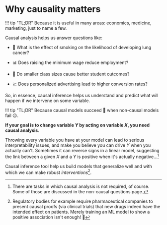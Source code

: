 # **Why causality matters**

<a id="TLDR-why-causality-matters-1"></a>
!!! tip "TL;DR"
    Because it is useful in many areas: economics, medicine, marketing, just to name a few.

Causal analysis helps us answer questions like:

- 🏥 What is the effect of smoking on the likelihood of developing lung cancer?

- 📊 Does raising the minimum wage reduce employment?

- 🧠 Do smaller class sizes cause better student outcomes?

- 📈 Does personalized advertising lead to higher conversion rates?

So, in essence, causal inference helps us understand and predict what will happen if we intervene on some variable.

<a id="TLDR-why-causality-matters-2"></a>
!!! tip "TL;DR"
    Because causal models succeed 💪 when non-causal models fail ☹️.

**If your goal is to change variable $Y$ by acting on variable $X$, you need causal analysis**.

Throwing every variable you have at your model can lead to serious interpretability issues, and make you believe you can drive $Y$ when you actually can't. Sometimes it can reverse signs in a linear model, suggesting the link between a given $X$ and a $Y$ is positive when it's actually negative...[^1] 

Causal inference tool help us build models that generalize well and with which we can make robust *interventions*[^2].

[^1]: There are tasks in which causal analysis is not required, of course. Some of those are discussed in the non-causal questions page.

[^2]: Regulatory bodies for example require pharmaceutical companies to present causal proofs (via clinical trials) that new drugs indeed have the intended effect on patients. Merely training an ML model to show a positive association isn't enough! :pill:

